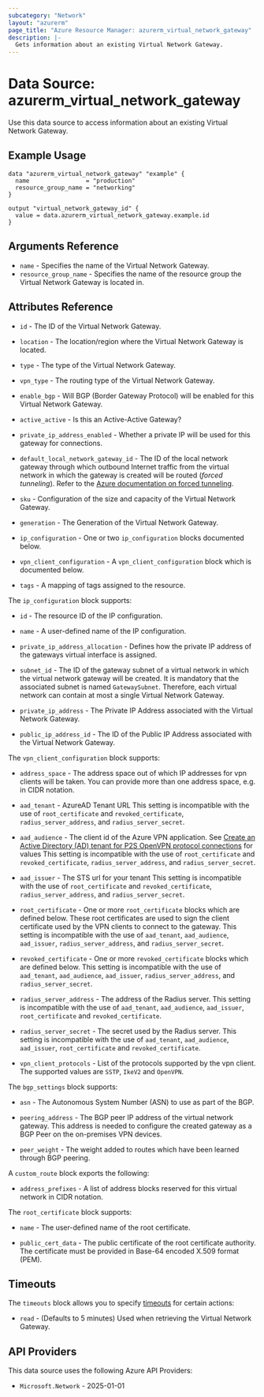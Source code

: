 ```yaml
---
subcategory: "Network"
layout: "azurerm"
page_title: "Azure Resource Manager: azurerm_virtual_network_gateway"
description: |-
  Gets information about an existing Virtual Network Gateway.
---
```


# Data Source: azurerm_virtual_network_gateway

Use this data source to access information about an existing Virtual Network Gateway.

## Example Usage

```hcl
data "azurerm_virtual_network_gateway" "example" {
  name                = "production"
  resource_group_name = "networking"
}

output "virtual_network_gateway_id" {
  value = data.azurerm_virtual_network_gateway.example.id
}
```

## Arguments Reference

* `name` - Specifies the name of the Virtual Network Gateway.
* `resource_group_name` - Specifies the name of the resource group the Virtual Network Gateway is located in.

## Attributes Reference

* `id` - The ID of the Virtual Network Gateway.

* `location` - The location/region where the Virtual Network Gateway is located.

* `type` - The type of the Virtual Network Gateway.

* `vpn_type` - The routing type of the Virtual Network Gateway.

* `enable_bgp` - Will BGP (Border Gateway Protocol) will be enabled
    for this Virtual Network Gateway.

* `active_active` - Is this an Active-Active Gateway?

* `private_ip_address_enabled` - Whether a private IP will be used for this  gateway for connections.

* `default_local_network_gateway_id` -  The ID of the local network gateway
    through which outbound Internet traffic from the virtual network in which the
    gateway is created will be routed (*forced tunneling*). Refer to the
    [Azure documentation on forced tunneling](https://docs.microsoft.com/azure/vpn-gateway/vpn-gateway-forced-tunneling-rm).

* `sku` - Configuration of the size and capacity of the Virtual Network Gateway.

* `generation` - The Generation of the Virtual Network Gateway.

* `ip_configuration` - One or two `ip_configuration` blocks documented below.

* `vpn_client_configuration` - A `vpn_client_configuration` block which is documented below.

* `tags` - A mapping of tags assigned to the resource.

The `ip_configuration` block supports:

* `id` - The resource ID of the IP configuration.

* `name` - A user-defined name of the IP configuration.

* `private_ip_address_allocation` - Defines how the private IP address
    of the gateways virtual interface is assigned.

* `subnet_id` - The ID of the gateway subnet of a virtual network in
    which the virtual network gateway will be created. It is mandatory that
    the associated subnet is named `GatewaySubnet`. Therefore, each virtual
    network can contain at most a single Virtual Network Gateway.

* `private_ip_address` - The Private IP Address associated with the Virtual Network Gateway.

* `public_ip_address_id` - The ID of the Public IP Address associated
    with the Virtual Network Gateway.

The `vpn_client_configuration` block supports:

* `address_space` - The address space out of which IP addresses for
    vpn clients will be taken. You can provide more than one address space, e.g.
    in CIDR notation.

* `aad_tenant` - AzureAD Tenant URL
    This setting is incompatible with the use of
    `root_certificate` and `revoked_certificate`, `radius_server_address`, and `radius_server_secret`.

* `aad_audience` - The client id of the Azure VPN application.
    See [Create an Active Directory (AD) tenant for P2S OpenVPN protocol connections](https://docs.microsoft.com/en-gb/azure/vpn-gateway/openvpn-azure-ad-tenant-multi-app) for values
    This setting is incompatible with the use of
    `root_certificate` and `revoked_certificate`, `radius_server_address`, and `radius_server_secret`.

* `aad_issuer` - The STS url for your tenant
    This setting is incompatible with the use of
    `root_certificate` and `revoked_certificate`, `radius_server_address`, and `radius_server_secret`.

* `root_certificate` - One or more `root_certificate` blocks which are
    defined below. These root certificates are used to sign the client certificate
    used by the VPN clients to connect to the gateway.
    This setting is incompatible with the use of
    `aad_tenant`, `aad_audience`, `aad_issuer`, `radius_server_address`, and `radius_server_secret`.

* `revoked_certificate` - One or more `revoked_certificate` blocks which
    are defined below.
    This setting is incompatible with the use of
    `aad_tenant`, `aad_audience`, `aad_issuer`, `radius_server_address`, and `radius_server_secret`.

* `radius_server_address` - The address of the Radius server.
    This setting is incompatible with the use of
    `aad_tenant`, `aad_audience`, `aad_issuer`, `root_certificate` and `revoked_certificate`.

* `radius_server_secret` - The secret used by the Radius server.
    This setting is incompatible with the use of
    `aad_tenant`, `aad_audience`, `aad_issuer`, `root_certificate` and `revoked_certificate`.

* `vpn_client_protocols` - List of the protocols supported by the vpn client.
    The supported values are `SSTP`, `IkeV2` and `OpenVPN`.

The `bgp_settings` block supports:

* `asn` - The Autonomous System Number (ASN) to use as part of the BGP.

* `peering_address` - The BGP peer IP address of the virtual network
    gateway. This address is needed to configure the created gateway as a BGP Peer
    on the on-premises VPN devices.

* `peer_weight` - The weight added to routes which have been learned
    through BGP peering.

A `custom_route` block exports the following:

* `address_prefixes` - A list of address blocks reserved for this virtual network in CIDR notation.

The `root_certificate` block supports:

* `name` - The user-defined name of the root certificate.

* `public_cert_data` - The public certificate of the root certificate
    authority. The certificate must be provided in Base-64 encoded X.509 format
    (PEM).

## Timeouts

The `timeouts` block allows you to specify [timeouts](https://developer.hashicorp.com/terraform/language/resources/configure#define-operation-timeouts) for certain actions:

* `read` - (Defaults to 5 minutes) Used when retrieving the Virtual Network Gateway.

## API Providers
<!-- This section is generated, changes will be overwritten -->
This data source uses the following Azure API Providers:

* `Microsoft.Network` - 2025-01-01
